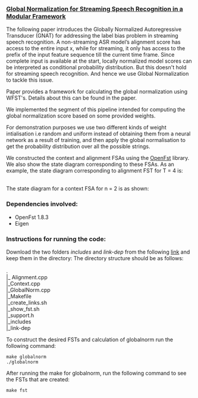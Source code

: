 ### [Global Normalization for Streaming Speech Recognition in a Modular Framework](https://arxiv.org/pdf/2205.13674)

The following paper introduces the Globally Normalized Autoregressive Transducer (GNAT) for addressing the label bias problem in streaming speech recognition. A non-streaming ASR model’s alignment score has access to the entire input x, while for streaming, it only has access to the prefix of the input feature sequence till the current time frame. Since complete input is available at the start,  locally normalized  model scores can be interpreted as conditional probability distribution. But this doesn't hold for streaming speech recognition. And hence we use Global Normalization to tackle this issue.

Paper provides a framework for calculating the global normalization using WFST's. Details about this can be found in the paper.

We implemented the segment of this pipeline intended for computing the global normalization score based on some provided weights. 

For demonstration purposes we use two different kinds of weight intialisation i.e random and uniform instead of obtaining them from a neural network as a result of training, and then apply the global normalisation to get the probability distribution over all the possible strings. 

We constructed the context and alignment FSAs using the [OpenFst](https://www.openfst.org/twiki/bin/view/FST/WebHome) library. We also show the state diagram corresponding to these FSAs. As an example, the state diagram corresponding to alignment FST for T = 4 is:


<br>
The state diagram for a context FSA for n = 2 is as shown:



### Dependencies involved:
* OpenFst 1.8.3
* Eigen 

### Instructions for running the code:
Download the two folders *includes* and *link-dep* from the following [link](https://drive.google.com/drive/folders/1qa_rMOMRlXKRw8JsL9Z5iS8fEGTC-IP_?usp=sharing) and keep them in the directory:
The directory structure should be as follows: <br><br>
. <br>
|_ Alignment.cpp <br>
|_Context.cpp <br>
|_GlobalNorm.cpp <br>
|_Makefile <br>
|_create_links.sh <br>
|_show_fst.sh <br>
|_support.h <br>
|_includes <br>
|_link-dep<br>

To construct the desired FSTs and calculation of globalnorm run the following command:
```
make globalnorm
./globalnorm

```
After running the make for globalnorm, run the following command to see the FSTs that are created:
```
make fst
```
